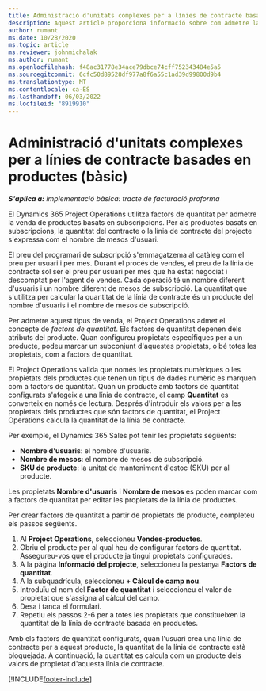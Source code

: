 ```yaml
---
title: Administració d'unitats complexes per a línies de contracte basades en productes (bàsic)
description: Aquest article proporciona informació sobre com admetre la venda de productes basats en subscripcions.
author: rumant
ms.date: 10/28/2020
ms.topic: article
ms.reviewer: johnmichalak
ms.author: rumant
ms.openlocfilehash: f48ac31778e34ace79dbce74cff752343484e5a5
ms.sourcegitcommit: 6cfc50d89528df977a8f6a55c1ad39d99800d9b4
ms.translationtype: MT
ms.contentlocale: ca-ES
ms.lasthandoff: 06/03/2022
ms.locfileid: "8919910"
---
```

# <a name="manage-complex-units-for-product-based-contract-lines---lite"></a>Administració d'unitats complexes per a línies de contracte basades en productes (bàsic)

_**S'aplica a:** implementació bàsica: tracte de facturació proforma_

El Dynamics 365 Project Operations utilitza factors de quantitat per admetre la venda de productes basats en subscripcions. Per als productes basats en subscripcions, la quantitat del contracte o la línia de contracte del projecte s'expressa com el nombre de mesos d'usuari.

El preu del programari de subscripció s'emmagatzema al catàleg com el preu per usuari i per mes. Durant el procés de vendes, el preu de la línia de contracte sol ser el preu per usuari per mes que ha estat negociat i descomptat per l'agent de vendes. Cada operació té un nombre diferent d'usuaris i un nombre diferent de mesos de subscripció. La quantitat que s'utilitza per calcular la quantitat de la línia de contracte és un producte del nombre d'usuaris i el nombre de mesos de subscripció.

Per admetre aquest tipus de venda, el Project Operations admet el concepte de *factors de quantitat*. Els factors de quantitat depenen dels atributs del producte. Quan configureu propietats específiques per a un producte, podeu marcar un subconjunt d'aquestes propietats, o bé totes les propietats, com a factors de quantitat.

El Project Operations valida que només les propietats numèriques o les propietats dels productes que tenen un tipus de dades numèric es marquen com a factors de quantitat. Quan un producte amb factors de quantitat configurats s'afegeix a una línia de contracte, el camp **Quantitat** es converteix en només de lectura. Després d'introduir els valors per a les propietats dels productes que són factors de quantitat, el Project Operations calcula la quantitat de la línia de contracte.

Per exemple, el Dynamics 365 Sales pot tenir les propietats següents:

- **Nombre d'usuaris**: el nombre d'usuaris.
- **Nombre de mesos**: el nombre de mesos de subscripció.
- **SKU de producte**: la unitat de manteniment d'estoc (SKU) per al producte.

Les propietats **Nombre d'usuaris** i **Nombre de mesos** es poden marcar com a factors de quantitat per editar les propietats de la línia de productes.

Per crear factors de quantitat a partir de propietats de producte, completeu els passos següents.

1. Al **Project Operations**, seleccioneu **Vendes-productes**.
2. Obriu el producte per al qual heu de configurar factors de quantitat. Assegureu-vos que el producte ja tingui propietats configurades.
3. A la pàgina **Informació del projecte**, seleccioneu la pestanya **Factors de quantitat**.
4. A la subquadrícula, seleccioneu **+ Càlcul de camp nou**.
5. Introduïu el nom del **Factor de quantitat** i seleccioneu el valor de propietat que s'assigna al càlcul del camp.
6. Desa i tanca el formulari.
7. Repetiu els passos 2-6 per a totes les propietats que constitueixen la quantitat de la línia de contracte basada en productes.

Amb els factors de quantitat configurats, quan l'usuari crea una línia de contracte per a aquest producte, la quantitat de la línia de contracte està bloquejada. A continuació, la quantitat es calcula com un producte dels valors de propietat d'aquesta línia de contracte.


[!INCLUDE[footer-include](../../includes/footer-banner.md)]